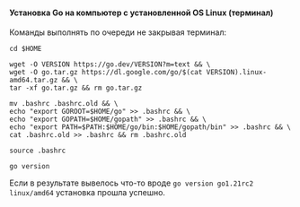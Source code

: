 #### Установка Go на компьютер с установленной OS Linux (терминал)
Команды выполнять по очереди не закрывая терминал:
```
cd $HOME
```
```
wget -O VERSION https://go.dev/VERSION?m=text && \
wget -O go.tar.gz https://dl.google.com/go/$(cat VERSION).linux-amd64.tar.gz && \
tar -xf go.tar.gz && rm go.tar.gz
```
```
mv .bashrc .bashrc.old && \
echo "export GOROOT=$HOME/go" >> .bashrc && \
echo "export GOPATH=$HOME/gopath" >> .bashrc && \
echo "export PATH=$PATH:$HOME/go/bin:$HOME/gopath/bin" >> .bashrc && \
cat .bashrc.old >> .bashrc && rm .bashrc.old
```
```
source .bashrc
```
```
go version
```
Если в результате вывелось что-то вроде ```go version go1.21rc2 linux/amd64``` установка прошла успешно.
